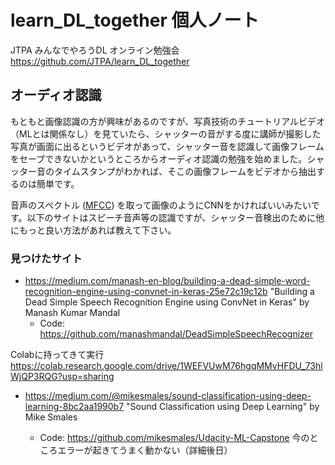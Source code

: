 # learn_DL_together 個人ノート

JTPA みんなでやろうDL オンライン勉強会 https://github.com/JTPA/learn_DL_together

## オーディオ認識

もともと画像認識の方が興味があるのですが、写真技術のチュートリアルビデオ（MLとは関係なし）を見ていたら、シャッターの音がする度に講師が撮影した写真が画面に出るというビデオがあって、シャッター音を認識して画像フレームをセーブできないかというところからオーディオ認識の勉強を始めました。シャッター音のタイムスタンプがわかれば、そこの画像フレームをビデオから抽出するのは簡単です。

音声のスペクトル ([MFCC](https://en.wikipedia.org/wiki/Mel-frequency_cepstrum)) を取って画像のようにCNNをかければいいみたいです。以下のサイトはスピーチ音声等の認識ですが、シャッター音検出のために他にもっと良い方法があれば教えて下さい。

### 見つけたサイト

* https://medium.com/manash-en-blog/building-a-dead-simple-word-recognition-engine-using-convnet-in-keras-25e72c19c12b
"Building a Dead Simple Speech Recognition Engine using ConvNet in Keras" by Manash Kumar Mandal
  * Code: https://github.com/manashmandal/DeadSimpleSpeechRecognizer

Colabに持ってきて実行
https://colab.research.google.com/drive/1WEFVUwM76hgqMMvHFDU_73hlWjQP3RQG?usp=sharing

* https://medium.com/@mikesmales/sound-classification-using-deep-learning-8bc2aa1990b7
"Sound Classification using Deep Learning" by Mike Smales

  * Code: https://github.com/mikesmales/Udacity-ML-Capstone
  今のところエラーが起きてうまく動かない（詳細後日）
